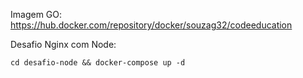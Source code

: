 Imagem GO: https://hub.docker.com/repository/docker/souzag32/codeeducation

Desafio Nginx com Node: 
```
cd desafio-node && docker-compose up -d
```